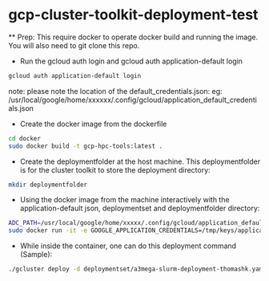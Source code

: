 # gcp-cluster-toolkit-deployment-test

** Prep:
This require docker to operate docker build and running the image.
You will also need to git clone this repo.


* Run the gcloud auth login and gcloud auth application-default login 
```bash
gcloud auth application-default login
```
note: please note the location of the default_credentials.json: eg: /usr/local/google/home/xxxxxx/.config/gcloud/application_default_credentials.json

* Create the docker image from the dockerfile
```bash
cd docker
sudo docker build -t gcp-hpc-tools:latest .
```

* Create the deploymentfolder at the host machine. This deploymentfolder is for the cluster toolkit to store the deployment directory:
```bash
mkdir deploymentfolder
```

* Using the docker image from the machine interactively with the application-default json, deploymentset and deploymentfolder directory:
```bash
ADC_PATH=/usr/local/google/home/xxxxx/.config/gcloud/application_default_credentials.json 
sudo docker run -it -e GOOGLE_APPLICATION_CREDENTIALS=/tmp/keys/application_default_credentials.json -v ${ADC_PATH}:/tmp/keys/application_default_credentials.json:ro -v /usr/local/google/home/thomashk/Documents/deploymentfolder:/app/cluster-toolkit/deploymentfolder -v /usr/local/google/home/thomashk/Documents/gcp-cluster-toolkit-deployment-test/deploymentset/:/app/cluster-toolkit/deploymentset gcp-hpc-tools /bin/sh
```

* While inside the container, one can do this deployment command (Sample):
```bash
./gcluster deploy -d deploymentset/a3mega-slurm-deployment-thomashk.yaml deploymentset/a3mega-lustre-slurm-blueprint.yaml -o deploymentfolder  --auto-approve
```



